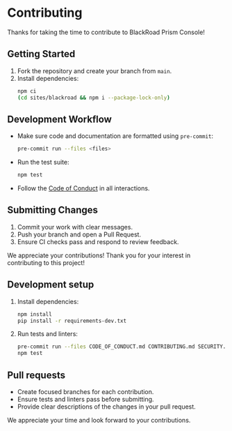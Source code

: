 # Contributing

Thanks for taking the time to contribute to BlackRoad Prism Console!

## Getting Started

1. Fork the repository and create your branch from `main`.
2. Install dependencies:
   ```bash
   npm ci
   (cd sites/blackroad && npm i --package-lock-only)
   ```

## Development Workflow

- Make sure code and documentation are formatted using `pre-commit`:
  ```bash
  pre-commit run --files <files>
  ```
- Run the test suite:
  ```bash
  npm test
  ```
- Follow the [Code of Conduct](CODE_OF_CONDUCT.md) in all interactions.

## Submitting Changes

1. Commit your work with clear messages.
2. Push your branch and open a Pull Request.
3. Ensure CI checks pass and respond to review feedback.

We appreciate your contributions!
Thank you for your interest in contributing to this project!

## Development setup

1. Install dependencies:
   ```sh
   npm install
   pip install -r requirements-dev.txt
   ```
2. Run tests and linters:
   ```sh
   pre-commit run --files CODE_OF_CONDUCT.md CONTRIBUTING.md SECURITY.md
   npm test
   ```

## Pull requests

- Create focused branches for each contribution.
- Ensure tests and linters pass before submitting.
- Provide clear descriptions of the changes in your pull request.

We appreciate your time and look forward to your contributions.
